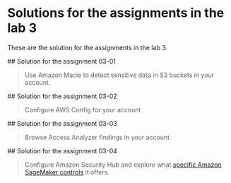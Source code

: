 # Solutions for the assignments in the lab 3
These are the solution for the assignments in the lab 3.


## Solution for the assignment 03-01
> Use Amazon Macie to detect sensitive data in S3 buckets in your account.

## Solution for the assignment 03-02
> Configure AWS Config for your account

## Solution for the assignment 03-03
> Browse Access Analyzer findings in your account

## Solution for the assignment 03-04
> Configure Amazon Security Hub and explore what [specific Amazon SageMaker controls](https://docs.aws.amazon.com/securityhub/latest/userguide/sagemaker-controls.html) it offers.